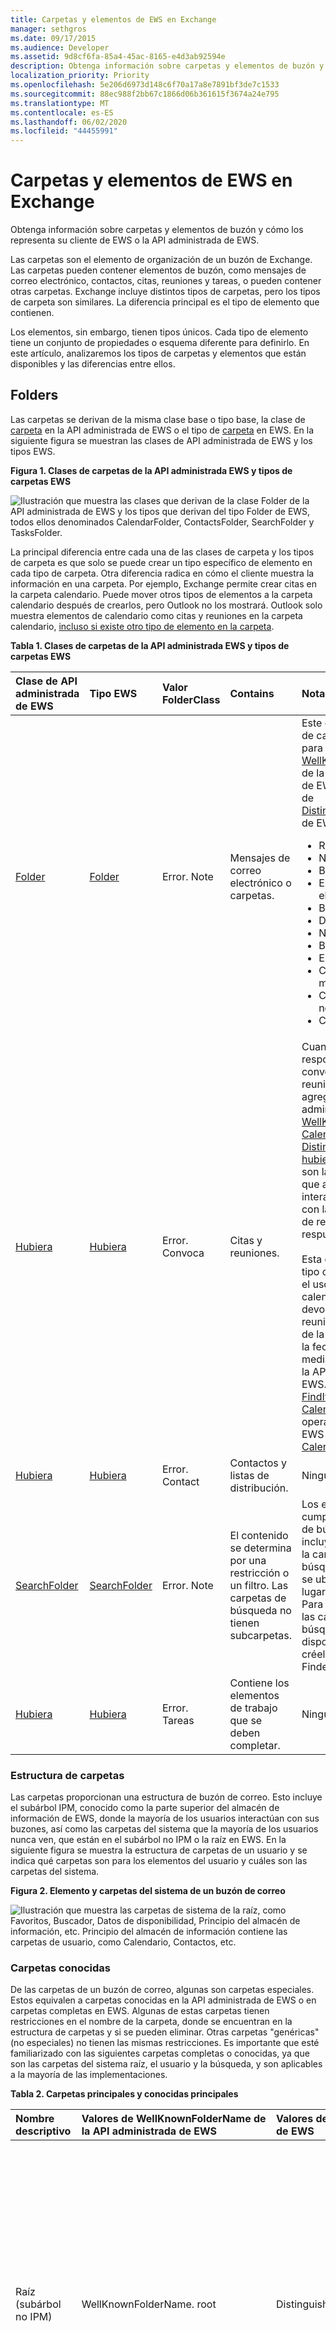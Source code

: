 ```yaml
---
title: Carpetas y elementos de EWS en Exchange
manager: sethgros
ms.date: 09/17/2015
ms.audience: Developer
ms.assetid: 9d8cf6fa-85a4-45ac-8165-e4d3ab92594e
description: Obtenga información sobre carpetas y elementos de buzón y cómo los representa su cliente de EWS o la API administrada de EWS.
localization_priority: Priority
ms.openlocfilehash: 5e206d6973d148c6f70a17a8e7891bf3de7c1533
ms.sourcegitcommit: 88ec988f2bb67c1866d06b361615f3674a24e795
ms.translationtype: MT
ms.contentlocale: es-ES
ms.lasthandoff: 06/02/2020
ms.locfileid: "44455991"
---
```

# <a name="folders-and-items-in-ews-in-exchange"></a>Carpetas y elementos de EWS en Exchange

Obtenga información sobre carpetas y elementos de buzón y cómo los representa su cliente de EWS o la API administrada de EWS.
  
Las carpetas son el elemento de organización de un buzón de Exchange. Las carpetas pueden contener elementos de buzón, como mensajes de correo electrónico, contactos, citas, reuniones y tareas, o pueden contener otras carpetas. Exchange incluye distintos tipos de carpetas, pero los tipos de carpeta son similares. La diferencia principal es el tipo de elemento que contienen.
  
Los elementos, sin embargo, tienen tipos únicos. Cada tipo de elemento tiene un conjunto de propiedades o esquema diferente para definirlo. En este artículo, analizaremos los tipos de carpetas y elementos que están disponibles y las diferencias entre ellos.

<a name="bk_folders"> </a>

## <a name="folders"></a>Folders

Las carpetas se derivan de la misma clase base o tipo base, la clase de [carpeta](https://msdn.microsoft.com/library/microsoft.exchange.webservices.data.folder%28v=EXCHG.80%29.aspx) en la API administrada de EWS o el tipo de [carpeta](https://msdn.microsoft.com/library/812948d8-c7db-45ce-bb3a-77233a53a974%28Office.15%29.aspx) en EWS. En la siguiente figura se muestran las clases de API administrada de EWS y los tipos EWS. 
  
**Figura 1. Clases de carpetas de la API administrada EWS y tipos de carpetas EWS**

![Ilustración que muestra las clases que derivan de la clase Folder de la API administrada de EWS y los tipos que derivan del tipo Folder de EWS, todos ellos denominados CalendarFolder, ContactsFolder, SearchFolder y TasksFolder.](media/Ex2013_Folder_OverviewTypes.png)
  
La principal diferencia entre cada una de las clases de carpeta y los tipos de carpeta es que solo se puede crear un tipo específico de elemento en cada tipo de carpeta. Otra diferencia radica en cómo el cliente muestra la información en una carpeta. Por ejemplo, Exchange permite crear citas en la carpeta calendario. Puede mover otros tipos de elementos a la carpeta calendario después de crearlos, pero Outlook no los mostrará. Outlook solo muestra elementos de calendario como citas y reuniones en la carpeta calendario, [incluso si existe otro tipo de elemento en la carpeta](folders-and-items-in-ews-in-exchange.md#bk_item). 
  
**Tabla 1. Clases de carpetas de la API administrada EWS y tipos de carpetas EWS**

|**Clase de API administrada de EWS**|**Tipo EWS**|**Valor FolderClass**|**Contains**|**Notas**|
|:-----|:-----|:-----|:-----|:-----|
|[Folder](https://msdn.microsoft.com/library/microsoft.exchange.webservices.data.folder%28v=exchg.80%29.aspx) <br/> |[Folder](https://msdn.microsoft.com/library/812948d8-c7db-45ce-bb3a-77233a53a974%28Office.15%29.aspx) <br/> |Error. Note  <br/> |Mensajes de correo electrónico o carpetas.  <br/> | Este es el tipo o clase de carpeta genérica para las carpetas de [WellKnownFolderName](https://msdn.microsoft.com/library/microsoft.exchange.webservices.data.wellknownfoldername%28v=exchg.80%29.aspx) de la API administrada de EWS y las carpetas de [DistinguishedFolderId](https://msdn.microsoft.com/library/50018162-2941-4227-8a5b-d6b4686bb32f%28Office.15%29.aspx) de EWS: <ul><li>  Root (subárbol IPM)</li><li>NonIpmSubtree</li><li>Bandeja de entrada</li><li>Elementos eliminados</li><li>Borradores</li><li>Diario</li><li>Notas  </li><li>Bandeja de salida</li><li>Elementos enviados</li><li>Carpeta de mensajes</li><li>Correo electrónico no deseado</li><li>Correo de voz</li></ul> |
|[Hubiera](https://msdn.microsoft.com/library/microsoft.exchange.webservices.data.calendarfolder%28v=exchg.80%29.aspx) <br/> |[Hubiera](https://msdn.microsoft.com/library/48687a78-e757-4c04-9641-bf4302c6b565%28Office.15%29.aspx) <br/> |Error. Convoca  <br/> |Citas y reuniones.  <br/> |Cuando un usuario responde a una convocatoria de reunión, la cita se agrega a la API administrada de EWS [WellKnownFolderName. Calendar](https://msdn.microsoft.com/library/microsoft.exchange.webservices.data.wellknownfoldername%28v=exchg.80%29.aspx) o la [DistinguishedFolderId. hubiera](https://msdn.microsoft.com/library/50018162-2941-4227-8a5b-d6b4686bb32f%28Office.15%29.aspx) de EWS. Estas son las únicas carpetas que admiten la interacción automática con las convocatorias de reunión y las respuestas.  <br/><br/>Esta clase de carpeta o tipo de carpeta admite el uso de vistas de calendario para devolver citas y reuniones en función de la fecha de inicio y la fecha de finalización mediante la carpeta de la API administrada de EWS. el método [FindItem](https://msdn.microsoft.com/library/microsoft.exchange.webservices.data.folder.finditems%28v=EXCHG.80%29.aspx) y la clase [CalendarView](https://msdn.microsoft.com/library/microsoft.exchange.webservices.data.calendarview%28v=exchg.80%29.aspx) , o la operación [FindItem](https://msdn.microsoft.com/library/ebad6aae-16e7-44de-ae63-a95b24539729%28Office.15%29.aspx) de EWS y el elemento [CalendarView](https://msdn.microsoft.com/library/a4a953b8-0710-416c-95ef-59e51eba9982%28Office.15%29.aspx) .  <br/> |
|[Hubiera](https://msdn.microsoft.com/library/microsoft.exchange.webservices.data.contactsfolder%28v=exchg.80%29.aspx) <br/> |[Hubiera](https://msdn.microsoft.com/library/6c299de8-2087-4aeb-8e66-2bc7586509a6%28Office.15%29.aspx) <br/> |Error. Contact  <br/> |Contactos y listas de distribución.  <br/> |Ninguna.  <br/> |
|[SearchFolder](https://msdn.microsoft.com/library/microsoft.exchange.webservices.data.searchfolder%28v=exchg.80%29.aspx) <br/> |[SearchFolder](https://msdn.microsoft.com/library/1a7d408b-2e98-4391-8834-085ed6d5757c%28Office.15%29.aspx) <br/> |Error. Note  <br/> |El contenido se determina por una restricción o un filtro. Las carpetas de búsqueda no tienen subcarpetas.  <br/> |Los elementos que cumplen los criterios de búsqueda no se incluyen realmente en la carpeta de búsqueda; en su lugar, se ubican en cualquier lugar del buzón.  <br/> Para asegurarse de que las carpetas de búsqueda están disponibles en Outlook, créelos en la carpeta Finder.  <br/> |
|[Hubiera](https://msdn.microsoft.com/library/microsoft.exchange.webservices.data.tasksfolder%28v=exchg.80%29.aspx) <br/> |[Hubiera](https://msdn.microsoft.com/library/5a9a4612-8064-4986-b467-c44f268c64df%28Office.15%29.aspx) <br/> |Error. Tareas  <br/> |Contiene los elementos de trabajo que se deben completar.  <br/> |Ninguna.  <br/> |
   
### <a name="folder-structure"></a>Estructura de carpetas

Las carpetas proporcionan una estructura de buzón de correo. Esto incluye el subárbol IPM, conocido como la parte superior del almacén de información de EWS, donde la mayoría de los usuarios interactúan con sus buzones, así como las carpetas del sistema que la mayoría de los usuarios nunca ven, que están en el subárbol no IPM o la raíz en EWS. En la siguiente figura se muestra la estructura de carpetas de un usuario y se indica qué carpetas son para los elementos del usuario y cuáles son las carpetas del sistema.
  
**Figura 2. Elemento y carpetas del sistema de un buzón de correo**

![Ilustración que muestra las carpetas de sistema de la raíz, como Favoritos, Buscador, Datos de disponibilidad, Principio del almacén de información, etc. Principio del almacén de información contiene las carpetas de usuario, como Calendario, Contactos, etc.](media/Ex2013_Folder_OverviewSampleHierarchy.png)
  
### <a name="well-known-folders"></a>Carpetas conocidas

De las carpetas de un buzón de correo, algunas son carpetas especiales. Estos equivalen a carpetas conocidas en la API administrada de EWS o en carpetas completas en EWS. Algunas de estas carpetas tienen restricciones en el nombre de la carpeta, donde se encuentran en la estructura de carpetas y si se pueden eliminar. Otras carpetas "genéricas" (no especiales) no tienen las mismas restricciones. Es importante que esté familiarizado con las siguientes carpetas completas o conocidas, ya que son las carpetas del sistema raíz, el usuario y la búsqueda, y son aplicables a la mayoría de las implementaciones. 
  
**Tabla 2. Carpetas principales y conocidas principales**

|**Nombre descriptivo**|**Valores de **WellKnownFolderName** de la API administrada de EWS**|**Valores de **DistinguishedFolderId** de EWS**|**Descripción**|
|:-----|:-----|:-----|:-----|
|Raíz (subárbol no IPM)  <br/> |WellKnownFolderName. root  <br/> |DistinguishedFolderId. root  <br/> |Contiene la carpeta raíz de un buzón de correo, también conocido como subárbol no IPM. Esta carpeta no tiene ningún elemento primario y no se puede mover, copiar, cambiar el nombre o eliminar. Cada almacén de mensajes contiene sólo una carpeta raíz.  <br/> |
|Principio del almacén de información (subárbol IPM)  <br/> |WellKnownFolderName.MsgFolderRoot  <br/> |DistinguishedFolderId.msgfolderroot  <br/> |Contiene la bandeja de entrada y otras carpetas de usuario.  <br/> |
|Finder (carpetas de búsqueda)  <br/> |WellKnownFolderName. SearchFolders  <br/> |DistinguishedFolderId. SearchFolders.  <br/> |Contiene las carpetas de búsqueda que están visibles en Outlook.  <br/> |
   
Para obtener una lista completa de los valores de propiedad de [WellKnownFolderName](https://msdn.microsoft.com/library/microsoft.exchange.webservices.data.folder.wellknownfoldername%28v=exchg.80%29.aspx) de la API administrada de EWS, vea la enumeración [WellKnownFolderName](https://msdn.microsoft.com/library/microsoft.exchange.webservices.data.wellknownfoldername%28v=EXCHG.80%29.aspx) . Para obtener una lista completa de los valores de **DistinguishedFolderId** de EWS, consulte [DistinguishedFolderId](https://msdn.microsoft.com/library/50018162-2941-4227-8a5b-d6b4686bb32f%28Office.15%29.aspx).
  
### <a name="folder-properties"></a>Propiedades de carpeta

En la API administrada de EWS, las propiedades de la [carpeta](https://msdn.microsoft.com/library/microsoft.exchange.webservices.data.folder_properties%28v=exchg.80%29.aspx) se derivan de la clase base [Folder](https://msdn.microsoft.com/library/microsoft.exchange.webservices.data.folder%28v=EXCHG.80%29.aspx) . Y en EWS, todas las carpetas usan los elementos de la carpeta que están disponibles en el tipo de [carpeta](https://msdn.microsoft.com/library/812948d8-c7db-45ce-bb3a-77233a53a974%28Office.15%29.aspx) . La mayoría de las propiedades y elementos relacionados con carpetas son sencillos (identificador de carpeta principal, nombre para mostrar, etc.), pero algunos requieren una pequeña explicación. 
  
Las siguientes advertencias se aplican a la propiedad [Folder. FolderClass](https://msdn.microsoft.com/library/microsoft.exchange.webservices.data.folder.folderclass%28v=EXCHG.80%29.aspx) de la API administrada de EWS o al elemento [FolderClass](https://msdn.microsoft.com/library/0041d135-2869-4612-89a5-d1aa86aa1093%28Office.15%29.aspx) de EWS: 
  
- Si se establece, el valor de la propiedad o del elemento debe estar de acuerdo con la clase derivada o el tipo de carpeta. Por ejemplo, la propiedad o el elemento **FolderClass** no puede indicar que la carpeta es una carpeta de contactos mientras que la clase o el tipo de la carpeta indica que la carpeta es una carpeta de calendario. 
    
- Puede [crear carpetas](how-to-work-with-folders-by-using-ews-in-exchange.md#bk_createfolderewsma) de un tipo específico sin establecer la propiedad o el elemento **FolderClass** , o puede crear una carpeta con el tipo de carpeta genérica y especificar la propiedad o el elemento **FolderClass** . Ambas opciones crean el mismo resultado. 
    
- Después de establecer el valor **FolderClass** mediante la creación de un tipo específico de carpeta o estableciendo la propiedad **FolderClass** o el propio elemento, no se puede cambiar. Por ejemplo, no puede cambiar un IPF. Nota un error IPF en la carpeta. Carpeta de contactos. Sin embargo, puede cambiarlo a un error IPF. Carpeta Note. contoso. 
    
- Cualquier valor de **FolderClass** que no use uno de los prefijos predefinidos se trata como un IPF. Carpeta Nota. Por ejemplo, un valor **FolderClass** de IAmAFolderClass se trata como un IPF. Carpeta Nota. 
    
El valor de la clase Folder es extensible. Esto significa que los valores predeterminados de **FolderClass** que aparecen en la tabla 1 se tratan como prefijos y puede agregar valores personalizados. Por ejemplo, puede crear una carpeta con un valor **FolderClass** de ipf. Contact. contoso y se trata como una carpeta de contactos. 
  
Puede determinar qué permisos tiene el cliente en las carpetas, como eliminar, leer y modificar, mediante la propiedad [Folder. EffectiveRights](https://msdn.microsoft.com/library/microsoft.exchange.webservices.data.folder.effectiverights%28v=EXCHG.80%29.aspx) de la API administrada de EWS o el elemento [EffectiveRights](https://msdn.microsoft.com/library/bf5278eb-3a1a-4d27-9d16-b8be043bb023%28Office.15%29.aspx) de EWS. 
  
### <a name="public-folders"></a>Carpetas públicas

Las carpetas públicas están diseñadas para un acceso compartido y ofrecen una manera fácil y efectiva de obtener, organizar y compartir información con otras personas de su grupo de trabajo u organización. También puede usar carpetas públicas para archivar el contenido del grupo de distribución. Para obtener información detallada acerca de las carpetas públicas, consulte [acceso a carpetas públicas con EWS en Exchange](public-folder-access-with-ews-in-exchange.md).

<a name="bk_hiddenfolders"> </a>

### <a name="hidden-folders"></a>Carpetas ocultas

Todas las carpetas que crea Exchange en la raíz del buzón de correo están ocultas y puede usar la API administrada de EWS o EWS para ocultar carpetas adicionales en la parte superior del almacén de información. Para obtener más información acerca de las carpetas ocultas, vea [trabajar con carpetas ocultas mediante EWS en Exchange](how-to-work-with-hidden-folders-by-using-ews-in-exchange.md). 

<a name="bk_hiddenfolders"> </a>

### <a name="search-folders"></a>Carpetas de búsqueda

Las carpetas de búsqueda son similares a las carpetas normales, excepto por el hecho de que tienen una propiedad o elemento que define el filtro de búsqueda. Puede crear carpetas de búsqueda en cualquier carpeta de un buzón de Exchange y crearlas de la misma forma que crea cualquier otra carpeta. Sin embargo, para que una carpeta de búsqueda aparezca en Outlook, Outlook Web App o Outlook Live, los objetos [searchfolder](https://msdn.microsoft.com/library/microsoft.exchange.webservices.data.searchfolder%28v=exchg.80%29.aspx) que cree mediante la API administrada de EWS deben estar ubicados en la carpeta [WellKnownFolderName. SearchFolders](https://msdn.microsoft.com/library/microsoft.exchange.webservices.data.wellknownfoldername%28v=exchg.80%29.aspx) , y los tipos [searchfolder](https://msdn.microsoft.com/library/1a7d408b-2e98-4391-8834-085ed6d5757c%28Office.15%29.aspx) que cree mediante EWS deben estar ubicados en la carpeta [DistinguishedFolderId. SearchFolders](https://msdn.microsoft.com/library/50018162-2941-4227-8a5b-d6b4686bb32f%28Office.15%29.aspx) . Si la carpeta de búsqueda se crea en una ubicación diferente, sigue estando disponible y se puede ver en aplicaciones cliente personalizadas. 

<a name="bk_item"> </a>

## <a name="items"></a>Elementos

EWS en Exchange usa **elementos** para representar mensajes de correo electrónico individuales, citas, reuniones, contactos, listas de distribución, tareas, publicaciones y otros elementos en un buzón. Los elementos tienen establecimiento inflexible de tipos, lo que significa que tienen una clase o esquema asociado específico, o que no tienen establecimiento inflexible de tipos, también conocidos como elementos genéricos. Los elementos genéricos son objetos de [elemento](https://msdn.microsoft.com/library/microsoft.exchange.webservices.data.item%28v=exchg.80%29.aspx) de la API administrada de EWS y tipos de [elementos](https://msdn.microsoft.com/library/4dfe8f48-e7b4-444d-bdf9-a34e180f598b%28Office.15%29.aspx) de EWS. Los elementos comunes como los mensajes de correo electrónico, los contactos, las listas de distribución, las publicaciones y las tareas tienen establecimiento inflexible de tipos, y puede establecer propiedades o elementos esquematizado específicos en ellos. 
  
**Tabla 3. Elementos con establecimiento inflexible de tipos**

|**Tipo de elemento de la API administrada EWS**|**Elemento de elemento EWS**|
|:-----|:-----|
|[Appointment](https://msdn.microsoft.com/library/microsoft.exchange.webservices.data.appointment%28v=exchg.80%29.aspx) <br/> |[CalendarItem](https://msdn.microsoft.com/library/b0c1fd27-b6da-46e5-88b8-88f00c71ba80%28Office.15%29.aspx) <br/> |
|[Contacto](https://msdn.microsoft.com/library/microsoft.exchange.webservices.data.contact%28v=exchg.80%29.aspx) <br/> |[Contacto](https://msdn.microsoft.com/library/66bfff50-7a91-4d81-b6a0-610b9962f677%28Office.15%29.aspx) <br/> |
|[ContactGroup](https://msdn.microsoft.com/library/microsoft.exchange.webservices.data.contactgroup%28v=exchg.80%29.aspx) <br/> |[DistributionList](https://msdn.microsoft.com/library/f65aea01-e870-44a2-8571-fa6c001341cc%28Office.15%29.aspx) <br/> |
|[EmailMessage](https://msdn.microsoft.com/library/microsoft.exchange.webservices.data.emailmessage%28v=exchg.80%29.aspx) <br/> |[Message](https://msdn.microsoft.com/library/2400b33c-43b2-4fc2-b6fb-275a99e0e810%28Office.15%29.aspx) <br/> |
|[PostItem](https://msdn.microsoft.com/library/microsoft.exchange.webservices.data.postitem%28v=exchg.80%29.aspx) <br/> |[PostItem](https://msdn.microsoft.com/library/7727ed84-9591-4a1c-bb04-12129926499b%28Office.15%29.aspx) <br/> |
|[Tarea](https://msdn.microsoft.com/library/microsoft.exchange.webservices.data.task%28v=exchg.80%29.aspx) <br/> |[Tarea](https://msdn.microsoft.com/library/7c84927e-db28-4c5d-b0b5-cbcc2b88d869%28Office.15%29.aspx) <br/> |
   
La API administrada de EWS los elementos fuertemente tipados derivan de la clase de [elemento](https://msdn.microsoft.com/library/microsoft.exchange.webservices.data.item%28v=EXCHG.80%29.aspx) base. Sin embargo, normalmente se trabaja con uno de los tipos derivados que se enumeran en la tabla 3 y no con la clase de **elemento** directamente. Sin embargo, cuando trabaja con la clase [ItemCollection](https://msdn.microsoft.com/library/dd634001%28v=EXCHG.80%29.aspx) , puede trabajar directamente con instancias de la clase **Item** . En ese caso, debe implementar la lógica que determine el tipo de elemento del almacén que representa la instancia de la clase **Item** . Para trabajar con ese elemento, debe enlazar al elemento mediante una instancia de la clase que representa el elemento. 
  
### <a name="items-in-folders"></a>Elementos de carpetas

Algunas carpetas tienen restricciones sobre los tipos de elementos que pueden contener. Estas son restricciones que la base de datos de buzones de Exchange aplica a las carpetas, no a las limitaciones de la vista de cliente. 
  
**Tabla 4. Restricciones de elementos de carpetas**

|**Clase de carpeta de API administrada EWS**|**Tipo de carpeta EWS**|**Restriction**|
|:-----|:-----|:-----|
|[Clase de carpeta base](https://msdn.microsoft.com/library/microsoft.exchange.webservices.data.folder%28v=exchg.80%29.aspx) <br/> |[Folder](https://msdn.microsoft.com/library/812948d8-c7db-45ce-bb3a-77233a53a974%28Office.15%29.aspx) <br/> |Solo se pueden crear nuevos objetos [EmailMessage](https://msdn.microsoft.com/library/microsoft.exchange.webservices.data.emailmessage%28v=exchg.80%29.aspx) de la API administrada de EWS y objetos [PostItem](https://msdn.microsoft.com/library/microsoft.exchange.webservices.data.postitem%28v=exchg.80%29.aspx) , o tipos de [mensajes](https://msdn.microsoft.com/library/2400b33c-43b2-4fc2-b6fb-275a99e0e810%28Office.15%29.aspx) EWS o tipos **PostItem** , en las carpetas genéricas. Puede mover otros tipos de elementos a carpetas genéricas, pero es posible que el cliente no los muestre.  <br/> |
|[Hubiera](https://msdn.microsoft.com/library/microsoft.exchange.webservices.data.calendarfolder%28v=exchg.80%29.aspx) <br/> |[Hubiera](https://msdn.microsoft.com/library/48687a78-e757-4c04-9641-bf4302c6b565%28Office.15%29.aspx) <br/> |Solo se pueden crear nuevos objetos de [cita](https://msdn.microsoft.com/library/microsoft.exchange.webservices.data.appointment%28v=exchg.80%29.aspx) de API administrada de EWS y tipos de [CalendarItem](https://msdn.microsoft.com/library/b0c1fd27-b6da-46e5-88b8-88f00c71ba80%28Office.15%29.aspx) de EWS en la carpeta calendario. Puede mover otros tipos de elementos a la carpeta calendario, pero es posible que el cliente no los muestre.  <br/> |
|[Hubiera](https://msdn.microsoft.com/library/microsoft.exchange.webservices.data.contactsfolder%28v=exchg.80%29.aspx) <br/> |[Hubiera](https://msdn.microsoft.com/library/6c299de8-2087-4aeb-8e66-2bc7586509a6%28Office.15%29.aspx) <br/> |Solo se pueden crear nuevos objetos de [contacto](https://msdn.microsoft.com/library/microsoft.exchange.webservices.data.contact%28v=exchg.80%29.aspx) y de [CONTACTGROUP](https://msdn.microsoft.com/library/microsoft.exchange.webservices.data.contactgroup%28v=exchg.80%29.aspx) de la API administrada de EWS, o tipos de [contacto](https://msdn.microsoft.com/library/66bfff50-7a91-4d81-b6a0-610b9962f677%28Office.15%29.aspx) de EWS o tipos de [DistributionList](https://msdn.microsoft.com/library/f65aea01-e870-44a2-8571-fa6c001341cc%28Office.15%29.aspx) en la carpeta de contactos. Puede mover otros tipos de elementos a la carpeta de contactos, pero es posible que el cliente no los muestre  <br/> |
|[SearchFolder](https://msdn.microsoft.com/library/microsoft.exchange.webservices.data.searchfolder%28v=exchg.80%29.aspx) <br/> |[SearchFolder](https://msdn.microsoft.com/library/1a7d408b-2e98-4391-8834-085ed6d5757c%28Office.15%29.aspx) <br/> |Sin restricciones. Los elementos no se encuentran realmente en la carpeta de búsqueda; se encuentran en cualquier lugar del buzón.  <br/> |
|[Hubiera](https://msdn.microsoft.com/library/microsoft.exchange.webservices.data.tasksfolder%28v=exchg.80%29.aspx) <br/> |[Hubiera](https://msdn.microsoft.com/library/5a9a4612-8064-4986-b467-c44f268c64df%28Office.15%29.aspx) <br/> |Solo se pueden crear nuevos objetos de [tarea](https://msdn.microsoft.com/library/microsoft.exchange.webservices.data.task%28v=exchg.80%29.aspx) de la API administrada de EWS o tipos de [tareas](https://msdn.microsoft.com/library/7c84927e-db28-4c5d-b0b5-cbcc2b88d869%28Office.15%29.aspx) EWS en la carpeta tareas. Puede mover otros tipos de elementos a la carpeta tareas, pero es posible que el cliente no los muestre  <br/> |

<a name="bk_upgrading"> </a>

## <a name="upgrading-from-earlier-product-versions"></a>Actualización desde versiones anteriores del producto

Las carpetas tienen la mayor parte de las cuales se han mantenido sin cambios en versiones anteriores y actuales del producto. Sin embargo, tenga en cuenta que las versiones anteriores de Exchange usan carpetas administradas para realizar la administración de registros de mensajería (MRM). Exchange Online, Exchange online como parte de Office 365 y las versiones de Exchange a partir de Exchange 2013 usar directivas de retención para MRM. Puede [actualizar las carpetas administradas para usar directivas de retención](https://technet.microsoft.com/library/dd298032%28v=exchg.150%29.aspx). 
  
Los elementos no han cambiado en versiones anteriores y actuales del producto.

<a name="bk_inthissection"> </a>

## <a name="in-this-section"></a>En esta sección

- [Trabajar con carpetas mediante EWS en Exchange](how-to-work-with-folders-by-using-ews-in-exchange.md)
    
- [Trabajar con carpetas ocultas mediante EWS en Exchange](how-to-work-with-hidden-folders-by-using-ews-in-exchange.md)
    
- [Trabajar con elementos de buzón de Exchange mediante EWS en Exchange](how-to-work-with-exchange-mailbox-items-by-using-ews-in-exchange.md)
    
- [Eliminar elementos mediante EWS en Exchange](deleting-items-by-using-ews-in-exchange.md)
    
- [Exportar e importar elementos mediante EWS en Exchange](exporting-and-importing-items-by-using-ews-in-exchange.md)
    
## <a name="see-also"></a>Vea también

- [Desarrollar clientes de servicios web de Exchange](develop-web-service-clients-for-exchange.md)   
- [Empezar a usar los servicios web de Exchange](start-using-web-services-in-exchange.md)   
- [Introducción al diseño de EWS cliente de Exchange](ews-client-design-overview-for-exchange.md)
    

